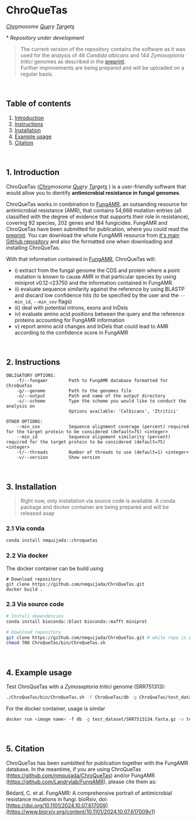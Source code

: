 # ChroQueTas
*<ins>Chro</ins>mosome <ins>Que</ins>ry <ins>Ta</ins>rget<ins>s</ins> </ins>*

\* *Repository under development*

> The current version of the repository contains the software as it was used for the analysis of 46 *Candida albicans* and 144 *Zymoseptoria tritici* genomes as described in the [preprint](https://www.biorxiv.org/content/10.1101/2024.10.07.617009v1).  
> Further improvements are being prepared and will be uploaded on a regular basis.

<br>

## Table of contents
1. [Introduction](#id1)
2. [Instructions](#id2)
3. [Installation](#id3)
4. [Example usage](#id4)
5. [Citation](#id5)

<br>

## 1. Introduction<a name="id1"></a>

ChroQueTas (*<ins>Chro</ins>mosome <ins>Que</ins>ry <ins>Ta</ins>rget<ins>s</ins> </ins>*) is a user-friendly software that would allow you to dientify **antimicrobial resistance in fungal genomes**.  

ChroQueTas works in combination to [FungAMR](https://github.com/Landrylab/FungAMR), an outsanding resource for antimicrobial resistance (AMR), that contains 54,666 mutation entries (all classified with the degree of evidence that supports their role in resistance), covering 92 species, 202 genes and 184 fungicides. FungAMR and ChroQueTas have been submitted for publication, where you could read the [preprint](https://www.biorxiv.org/content/10.1101/2024.10.07.617009v1). You can download the whole FungAMR resource from [it's main GitHub repository](https://github.com/Landrylab/FungAMR) and also the formatted one when downloading and installing ChroQueTas.  

With that information contained in [FungAMR](https://github.com/Landrylab/FungAMR), ChroQueTas will:   

- i) extract from the fungal genome the CDS and protein where a point mutation is known to cause AMR in that particular species by using miniprot v0.12-r23750 and the information contained in FungAMR.  
- ii) evaluate sequence similarity against the reference by using BLASTP and discard low confidence hits (to be specified by the user and the `--min_id`, `--min_cov` flags)
- iii) deal with potential introns, exons and InDels
- iv) evaluate amino acid positions between the query and the reference proteins accounting for FungAMR information
- v) report amino acid changes and InDels that could lead to AMR according to the confidence score in FungAMR

<br> 

## 2. Instructions<a name="id2"></a>

```
OBLIGATORY OPTIONS:
    -f/--fungamr        Path to FungAMR database formatted for ChroQueTas
    -g/--genome         Path to the genomes file
    -o/--output         Path and name of the output directory
    -s/--scheme         Type the scheme you would like to conduct the analysis on
                        Options available: 'Calbicans', 'Ztritici'

OTHER OPTIONS:
    --min_cov           Sequence alignment coverage (percent) required for the target protein to be considered (default=75) <integer>
    --min_id            Sequence alignment similarity (percent) required for the target protein to be considered (default=75) <integer>
    -t/--threads        Number of threads to use (default=1) <integer>
    -v/--version        Show version
```

<br>

## 3. Installation<a name="id3"></a>

> Right now, only installation via source code is available. A conda package and docker container are being prepared and will be released asap

### 2.1 Via conda

```bash
conda install nmquijada::chroquetas
```

### 2.2 Via docker

The docker container can be build using

```shell
# Download repository
git clone https://github.com/nmquijada/ChroQueTas.git
docker build .
```

### 2.3 Via source code

```bash
# Install dependencies
conda install bioconda::blast bioconda::mafft miniprot

# Download repository
git clone https://github.com/nmquijada/ChroQueTas.git # while repo is private manual download is required
chmod 700 ChroQueTas/bin/ChroQueTas.sh
```

<br>

## 4. Example usage<a name="id4"></a>

Test ChroQueTas with a *Zymoseptoria tritici* genome (SRR751313):

```bash
./ChroQueTas/bin/ChroQueTas.sh -f ChroQueTas/db -g ChroQueTas/test_dataset/SRR7513134.fasta.gz -o test -s Ztritici -t 8
```

For the docker container, usage is similar

```bash
docker run <image name> -f db -g test_dataset/SRR7513134.fasta.gz -o test -s Ztritici
```
<br>

## 5. Citation<a name="id5"></a>

ChroQueTas has been sumbitted for publication together with the FungAMR database.
In the meantime, if you are using ChroQueTas (https://github.com/nmquijada/ChroQueTas) and/or FungAMR (https://github.com/Landrylab/FungAMR), please cite them as:

Bédard, C. et al. FungAMR: A comprehensive portrait of antimicrobial resistance mutations in fungi. bioRxiv, doi: [https://doi.org/10.1101/2024.10.07.617009](https://www.biorxiv.org/content/10.1101/2024.10.07.617009v1)
